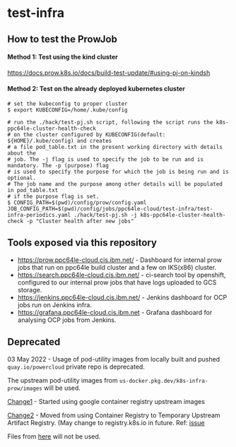 # test-infra

## How to test the ProwJob

#### Method 1: Test using the kind cluster
https://docs.prow.k8s.io/docs/build-test-update/#using-pj-on-kindsh

#### Method 2: Test on the already deployed kubernetes cluster

```shell script
# set the kubeconfig to proper cluster
$ export KUBECONFIG=/home/.kube/config

# run the ./hack/test-pj.sh script, following the script runs the k8s-ppc64le-cluster-health-check
# on the cluster configured by KUBECONFIG(default: ${HOME}/.kube/config) and creates 
# a file pod_table.txt in the present working directory with details about the 
# job. The -j flag is used to specify the job to be run and is mandatory. The -p (purpose) flag
# is used to specify the purpose for which the job is being run and is optional. 
# The job name and the purpose among other details will be populated in pod_table.txt 
# if the purpose flag is set.
$ CONFIG_PATH=$(pwd)/config/prow/config.yaml JOB_CONFIG_PATH=$(pwd)/config/jobs/ppc64le-cloud/test-infra/test-infra-periodics.yaml ./hack/test-pj.sh -j k8s-ppc64le-cluster-health-check -p "Cluster health after new jobs"
```

## Tools exposed via this repository

- https://prow.ppc64le-cloud.cis.ibm.net/ - Dashboard for internal prow jobs that run on ppc64le build cluster and a few on IKS(x86) cluster.
- https://search.ppc64le-cloud.cis.ibm.net/ - ci-search tool by openshift, configured to our internal prow jobs that have logs uploaded to GCS storage.
- https://jenkins.ppc64le-cloud.cis.ibm.net/ - Jenkins dashboard for OCP jobs run on Jenkins infra.
- https://grafana.ppc64le-cloud.cis.ibm.net - Grafana dashboard for analysing OCP jobs from Jenkins.

## Deprecated

03 May 2022 - Usage of pod-utility images from locally built and pushed `quay.io/powercloud` private repo is deprecated.

The upstream pod-utility images from `us-docker.pkg.dev/k8s-infra-prow/images` will be used.

[Change1](https://github.com/ppc64le-cloud/test-infra/pull/309/files#diff-d840b3456d7d17beb3ded91cf0ca9d6fd065baedb31a0a634b5101df3f7925d4L77) - Started using google container registry upstream images

[Change2](https://github.com/ppc64le-cloud/test-infra/pull/487/files#diff-d840b3456d7d17beb3ded91cf0ca9d6fd065baedb31a0a634b5101df3f7925d4R83) - Moved from using Container Registry to Temporary Upstream Artifact Registry. (May change to registry.k8s.io in future. Ref: [issue](https://github.com/kubernetes-sigs/prow/issues/113)

Files from [here](https://github.com/ppc64le-cloud/test-infra/tree/master/images/pod-utilities) will not be used.
